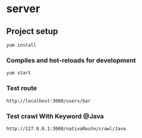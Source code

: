 # server

## Project setup
```
yum install
```

### Compiles and hot-reloads for development
```
yum start
```

### Test route
```
http://localhost:3000/users/bar
```

### Test crawl With Keyword @Java
```
http://127.0.0.1:3000/nativaRoute/crawl/Java
```

